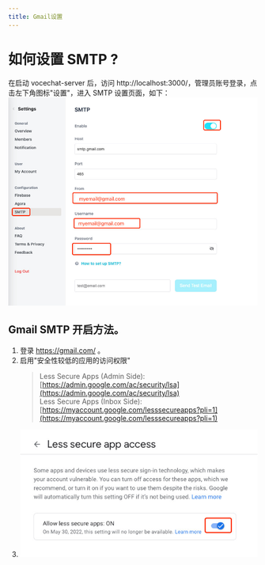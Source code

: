 ```yaml
---
title: Gmail设置
---
```


# 如何设置 SMTP ?

在启动 vocechat-server 后，访问 http://localhost:3000/，管理员账号登录，点击左下角图标"设置"，进入 SMTP 设置页面，如下：
![smtp-setting.jpg](image/smtp-setting.jpg)

## Gmail SMTP 开启方法。

1. 登录 https://gmail.com/ 。
2. 启用"安全性较低的应用的访问权限"
   > Less Secure Apps (Admin Side): [https://admin.google.com/ac/security/lsa](https://admin.google.com/ac/security/lsa)  
   > Less Secure Apps (Inbox Side): [https://myaccount.google.com/lesssecureapps?pli=1](https://myaccount.google.com/lesssecureapps?pli=1)
3. ![smtp-gmail.jpg](image/smtp-gmail.jpg)
